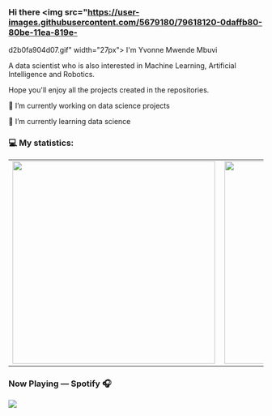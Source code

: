 <!-- [Marville001](https://raw.githubusercontent.com/marville001/marville001/main/marville001.png) -->

### Hi there <img src="https://user-images.githubusercontent.com/5679180/79618120-0daffb80-80be-11ea-819e-
d2b0fa904d07.gif" width="27px"> I'm Yvonne Mwende Mbuvi

A data scientist who is also interested in Machine Learning, Artificial Intelligence and Robotics.

Hope you'll enjoy all the projects created in the repositories.

🔭 I’m currently working on data science projects

🌱 I’m currently learning data science


### :computer: My statistics:
<center>
<table>
<tr>
<td><img width="400px" align="left" src="https://github-readme-stats.vercel.app/api?
username=kenkomu&count_private=true&show_icons=true&theme=radical" /></td>
<td><img width="400px" src="https://github-readme-streak-stats.herokuapp.com/?user=MbuviM&theme=radical"
/></td>
</tr>
</table>
</center>

</div>


### Now Playing — Spotify 🎧
<p>
<a href=”https://spotify-github-profile.vercel.app/api/view.svg?uid=0dyt0z4xdnug7teutmvub5la8&redirect=true">
<img src= "https://spotify-github-profile.vercel.app/api/view?uid=0dyt0z4xdnug7teutmvub5la8&cover_image=true&theme=default"/>
</a>
</p>
                                                                                                                           
